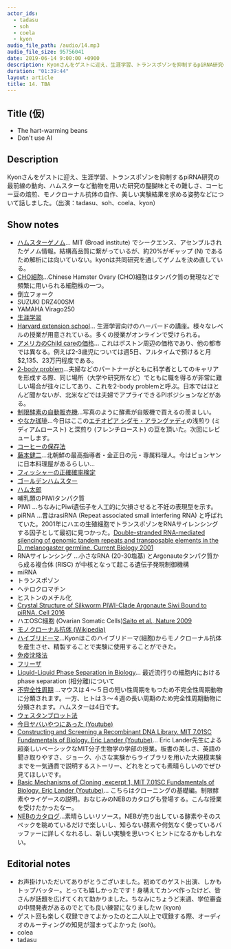 ```yaml
---
actor_ids:
  - tadasu
  - soh
  - coela
  - kyon
audio_file_path: /audio/14.mp3
audio_file_size: 95756041
date: 2019-06-14 9:00:00 +0900
description: Kyonさんをゲストに迎え、生涯学習、トランスポゾンを抑制するpiRNA研究の最前線の動向、ハムスターなど動物を用いた研究の醍醐味とその難しさ、コーヒー豆の焙煎、モノクローナル抗体の自作、美しい実験結果を求める姿勢などについて話しました。（出演：tadasu、soh、coela、kyon）
duration: "01:39:44"
layout: article
title: 14. TBA
---
```


## Title (仮)
- The hart-warming beans
- Don't use AI

## Description
Kyonさんをゲストに迎え、生涯学習、トランスポゾンを抑制するpiRNA研究の最前線の動向、ハムスターなど動物を用いた研究の醍醐味とその難しさ、コーヒー豆の焙煎、モノクローナル抗体の自作、美しい実験結果を求める姿勢などについて話しました。（出演：tadasu、soh、coela、kyon）

## Show notes
- [ハムスターゲノム](http://software.broadinstitute.org/allpaths-lg/blog/?p=654)... MIT (Broad institute) でシークエンス、アセンブルされたゲノム情報。結構高品質に繋がっているが、約20%がギャップ (N) であるため解析には向いていない。kyonは共同研究を通してゲノムを決め直している。
- [CHO細胞](http://www.saibou.jp/service/pickup/cho-k1)...Chinese Hamster Ovary (CHO)細胞はタンパク質の発現などで頻繁に用いられる細胞株の一つ。
- 倒立フォーク
- SUZUKI DRZ400SM
- YAMAHA Virago250
- [生涯学習](https://ja.wikipedia.org/wiki/%E7%94%9F%E6%B6%AF%E5%AD%A6%E7%BF%92)
- [Harvard extension school](https://www.extension.harvard.edu/)...  生涯学習向けのハーバードの講座。様々なレベルの授業が用意されている。多くの授業がオンラインで受けられる。
- [アメリカのChild careの価格](https://www.blog.crn.or.jp/report/09/75.html)... これはボストン周辺の価格であり、他の都市では異なる。例えば2-3歳児については週5日、フルタイムで預けると月$2,135、23万円程度である。
- [2-body problem](https://en.wikipedia.org/wiki/Two-body_problem_(career))...夫婦などのパートナーがともに科学者としてのキャリアを形成する際、同じ場所（大学や研究所など）でともに職を得るが非常に難しい場合が往々にしてあり、これを2-body problemと呼ぶ。日本ではほとんど聞かないが、北米などでは夫婦でアプライできるPIポジションなどがある。
- [制限酵素の自動販売機](http://www.dcscience.net/montreal-08/slides/sigworth-yale-restriction-vending-machine-120508.html)...写真のように酵素が自販機で買えるの羨ましい。
- [やなか珈琲](https://www.yanaka-coffeeten.com/)...今日はここの[エチオピア シダモ・アラングァディ](https://www.yanaka-coffeeten.com/straight.htm)の浅煎り (ミディアムロースト) と深煎り (フレンチロースト) の豆を頂いた。次回にレビューします。
- [コーヒーの保存法](https://www.thecoffeeshop.jp/theshortissue/how-to-save-coffee-beans-4/)
- [藤本健二](https://ja.wikipedia.org/wiki/%E8%97%A4%E6%9C%AC%E5%81%A5%E4%BA%8C)...北朝鮮の最高指導者・金正日の元・専属料理人。今はピョンヤンに日本料理屋があるらしい...
- [フィッシャーの正確確率検定](https://ja.wikipedia.org/wiki/%E3%83%95%E3%82%A3%E3%83%83%E3%82%B7%E3%83%A3%E3%83%BC%E3%81%AE%E6%AD%A3%E7%A2%BA%E7%A2%BA%E7%8E%87%E6%A4%9C%E5%AE%9A)
- [ゴールデンハムスター](https://ja.wikipedia.org/wiki/%E3%82%B4%E3%83%BC%E3%83%AB%E3%83%87%E3%83%B3%E3%83%8F%E3%83%A0%E3%82%B9%E3%82%BF%E3%83%BC)
- [ハム太郎](https://ja.wikipedia.org/wiki/%E3%81%A8%E3%81%A3%E3%81%A8%E3%81%93%E3%83%8F%E3%83%A0%E5%A4%AA%E9%83%8E_(%E3%82%A2%E3%83%8B%E3%83%A1))
- 哺乳類のPIWIタンパク質
- PIWI ...ちなみにPiwi遺伝子を人工的に欠損させると不妊の表現型を示す。
- piRNA ...昔はrasiRNA (Repeat associated small interfering RNA) と呼ばれていた。2001年にハエの生殖細胞でトランスポゾンをRNAサイレンシングする因子として最初に見つかった。[Double-stranded RNA-mediated silencing of genomic tandem repeats and transposable elements in the D. melanogaster germline. Current Biology 2001](https://www.sciencedirect.com/science/article/pii/S0960982201002998?via%3Dihub)
- RNAサイレンシング ...小さなRNA (20-30塩基) とArgonauteタンパク質から成る複合体 (RISC) が中核となって起こる遺伝子発現制御機構
- miRNA
- トランスポゾン
- ヘテロクロマチン
- ヒストンのメチル化
- [Crystal Structure of Silkworm PIWI-Clade Argonaute Siwi Bound to piRNA. Cell 2016](https://www.cell.com/cell/fulltext/S0092-8674(16)31230-2)
- ハエOSC細胞 (Ovarian Somatic Cells)[Saito et al., Nature 2009](https://www.nature.com/articles/nature08501)
- [モノクローナル抗体 (Wikipedia)](https://ja.wikipedia.org/wiki/%E3%83%A2%E3%83%8E%E3%82%AF%E3%83%AD%E3%83%BC%E3%83%8A%E3%83%AB%E6%8A%97%E4%BD%93)
- [ハイブリドーマ](https://ja.wikipedia.org/wiki/%E3%83%8F%E3%82%A4%E3%83%96%E3%83%AA%E3%83%89%E3%83%BC%E3%83%9E)...Kyonはこのハイブリドーマ(細胞)からモノクローナル抗体を産生させ、精製することで実験に使用することができた。
- [免疫沈降法](https://ja.wikipedia.org/wiki/%E5%85%8D%E7%96%AB%E6%B2%88%E9%99%8D%E6%B3%95)
- [フリーザ](https://ja.wikipedia.org/wiki/%E3%83%95%E3%83%AA%E3%83%BC%E3%82%B6)
- [Liquid-Liquid Phase Separation in Biology](https://www.annualreviews.org/doi/abs/10.1146/annurev-cellbio-100913-013325)... 最近流行りの細胞内におけるphase separation (相分離)について
- [不完全性周期](https://guides.lib.kyushu-u.ac.jp/c.php?g=775132&p=5558113) ...マウスは４～５日の短い性周期をもつため不完全性周期動物に分類されます。一方、ヒトは３～４週の長い周期のため完全性周期動物に分類されます。ハムスターは4日です。
- [ウェスタンブロット法](https://ja.wikipedia.org/wiki/%E3%82%A6%E3%82%A7%E3%82%B9%E3%82%BF%E3%83%B3%E3%83%96%E3%83%AD%E3%83%83%E3%83%86%E3%82%A3%E3%83%B3%E3%82%B0)
- [今日ヤバいやつにあった (Youtube)](https://www.youtube.com/channel/UCQ3Kgx1G1NkELoJ8tJ3uelg)
- [Constructing and Screening a Recombinant DNA Library. MIT 7.01SC Fundamentals of Biology. Eric Lander (Youtube)](https://www.youtube.com/watch?v=BIIWlZqWxKg)... Eric Lander先生による超楽しいベーシックなMIT分子生物学の学部の授業。板書の美しさ、英語の聞き取りやすさ、ジョーク、小さな実験からライブラリを用いた大規模実験までを一気通貫で説明するストーリー、どれをとっても素晴らしいのでぜひ見てほしいです。
- [Basic Mechanisms of Cloning, excerpt 1, MIT 7.01SC Fundamentals of Biology. Eric Lander (Youtube)](https://www.youtube.com/watch?v=CdAgzk5tQhs)... こちらはクローニングの基礎編。制限酵素やライゲースの説明。おなじみのNEBのカタログも登場する。こんな授業を受けたかったなー。
- [NEBのカタログ](https://www.neb-online.de/en/neb-download/)...素晴らしいリソース。NEBが売り出している酵素やそのスペックを眺めているだけで楽しいし、知らない酵素や何気なく使っているバッファーに詳しくなれるし、新しい実験を思いつくヒントになるかもしれない。

## Editorial notes
- お声掛けいただいてありがとうございました。初めてのゲスト出演、しかもトップバッター。とっても嬉しかったです！身構えてカンペ作ったけど、皆さんが話題を広げてくれて助かりました。ちなみにちょうど来週、学位審査の中間発表があるのでとても良い練習になりましたｗ (kyon)
- ゲスト回も楽しく収録できてよかったのと二人以上で収録する際、オーディオのルーティングの知見が溜まってよかった (soh)。
- colea
- tadasu

